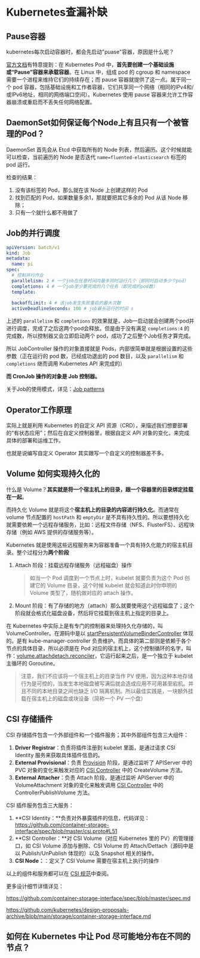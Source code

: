 # Kubernetes查漏补缺

## Pause容器

kubernetes每次启动容器时，都会先启动"puase"容器，原因是什么呢？

[官方文档](https://kubernetes.io/docs/concepts/windows/intro/#pause-container)有特意提到：在 Kubernetes Pod 中，**首先要创建一个基础设施或“Pause”容器来承载容器**。在 Linux 中，组成 pod 的 cgroup 和 namespace 需要一个进程来维持它们的持续存在；而 pause 容器就提供了这一点。属于同一个 pod 容器，包括基础设施和工作者容器，它们共享同一个网络（相同的IPv4和/或IPv6地址，相同的网络端口空间）。Kubernetes 使用 pause 容器来允许工作容器崩溃或重启而不丢失任何网络配置。

## DaemonSet如何保证每个Node上有且只有一个被管理的Pod？

DaemonSet 首先会从 Etcd 中获取所有的 Node 列表，然后遍历。这个时候就能可以检查，当前遍历的 Node 是否迭代 `name=fluented-elasticsearch` 标签的 pod 运行。

检查的结果：

1. 没有该标签的 Pod，那么就在该 Node 上创建这样的 Pod
2. 找到匹配的 Pod，如果数量多余1，那就要把其它多余的 Pod 从该 Node 移除；
3. 只有一个就什么都不用做了

## Job的并行调度

```yaml
apiVersion: batch/v1
kind: Job
metadata:
  name: pi
spec:
  # 控制并行作业
  parallelism: 2 # 一个job在任意时间内最多同时运行几个（即同时启动多少个pod）
  completions: 4 # 一个job至少要完成的几个任务（即完成的pod数）
  template:
  	...
  backoffLimit: 4 # 该job发生失败重启的最大次数
  activeDeadlineSeconds: 100 # job最长运行的时间 s
```

上述的 `parallelism` 和 `completions` 的效果就是，Job一启动就会创建两个pod并进行调度，完成了之后这两个pod会释放。但是由于没有满足 `completions:4` 的完成数，所以控制器又会立即启动两个 pod，成功了之后整个Job任务才算完成。

所以 JobController 操作的对象直接就是 Pods，内部很简单就是根据设置的这些参数（正在运行的 pod 数，已经成功退出的 pod 数目，以及 `parallelism` 和 `completions` 继而调用 Kubernetes API 来完成的）

**而 CronJob 操作的对象是 Job 控制器。**

关于Job的使用模式，详见：[Job patterns](https://kubernetes.io/docs/concepts/workloads/controllers/job/#job-patterns)

## Operator工作原理

实际上就是利用 Kubernetes 的自定义 API 资源（CRD），来描述我们想要部署的“有状态应用”；然后在自定义控制器里，根据自定义 API 对象的变化，来完成具体的部署和运维工作。

也就是说编写自定义 Operator 其实跟写一个自定义的控制器差不多。

## Volume 如何实现持久化的

什么是 Volume？**其实就是将一个宿主机上的目录，跟一个容器里的目录绑定挂载在一起**。

而持久化 Volume 就是将这个**宿主机上的目录的内容进行持久化**。而通常在 volume 节点配置的 `hostPath` 和 `emptyDir` 是不具有持久性的。所以要想持久化就需要依赖一个远程存储服务，比如：远程文件存储（NFS、FlusterFS）、远程块存储（例如 AWS 提供的存储服务等）。

Kubernetes 就是使用这些远程服务来为容器准备一个具有持久化能力的宿主机目录。整个过程分为**两个阶段**

1. Attach 阶段：挂载远程存储服务（远程磁盘）操作

   > 如当一个 Pod 调度到一个节点上时，kubelet 就要负责为这个 Pod 创建它的 Volume 目录，这个时候 kubelet 就会知道此时你申明的 Volume 类型了，随机做对应的 attach 操作。

2. Mount 阶段：有了存储的地方（attach）那么就要使用这个远程磁盘了；这个阶段就会格式化磁盘设备，然后将它挂载到宿主机上指定的目录上。

在 Kubernetes 中实际上是有专门的控制器来处理持久化存储的，叫 VolumeController。在源码中是以 [startPersistentVolumeBinderController](https://github.com/kubernetes/kubernetes/blob/master/cmd/kube-controller-manager/app/core.go#L244) 体现的。是有 kube-manager-controller 负责维护。而具体的第二部则是依赖于各个节点的具体目录，所以必须是在 Pod 对应的宿主机上，这个控制循环的名字，叫作：[volume.attachdetach.reconciler](https://github.com/kubernetes/kubernetes/blob/master/pkg/controller/volume/attachdetach/reconciler/reconciler.go#L68)，它运行起来之后，是一个独立于 kubelet 主循环的 Goroutine。

> 注意，我们不应该将一个宿主机上的目录当作 PV 使用，因为这种本地存储行为是可控的，当发生本地磁盘被写满后就会造成应用不可用甚至宕机。并且不同的本地目录之间也缺乏 I/O 隔离机制。所以最佳实践是，一块额外挂载在宿主机上的磁盘或块设备（简称一个 PV 一个盘）

## CSI 存储插件

CSI 存储插件包含一个外部组件和一个插件服务；其中外部组件包含三大组件：

1. **Driver Registrar**：负责将插件注册到 kubelet 里面，是通过请求 CSI Identity 服务来获取具体插件信息的。
2. **External Provisional**：负责 [Provision](https://kubernetes.io/docs/concepts/storage/dynamic-provisioning/) 阶段，是通过监听了 APIServer 中的 PVC 对象的变化来触发对应的 [CSI Controller](https://github.com/container-storage-interface/spec/blob/master/csi.proto#L62) 中的 CreateVolume 方法。
3. **External Attacher**：负责 Attach 阶段，是通过监听 APIServer 中的 VolumeAttachment 对象的变化来触发调用 [CSI Controller](https://github.com/container-storage-interface/spec/blob/master/csi.proto#L62) 中的 ControllerPublishVolume 方法。

CSI 插件服务包含三大服务：

1. **CSI Identity：**负责对外暴露插件的信息，代码详见：https://github.com/container-storage-interface/spec/blob/master/csi.proto#L51
2. **CSI Controller：**对 CSI Volume（对应 Kubernetes 里的 PV）的管理接口，如 CSI Volume 添加与删除、CSI Volume 的 Attach/Dettach（源码中是以 Publish/UnPublish 体现的）以及 Snapshot 相关的操作。
3. **CSI Node：**：定义了 CSI Volume 需要在宿主机上执行的操作

以上的组件和服务都可以在 [CSI 规范](https://github.com/container-storage-interface/)中查阅。

更多设计细节详情详见：

https://github.com/container-storage-interface/spec/blob/master/spec.md

https://github.com/kubernetes/design-proposals-archive/blob/main/storage/container-storage-interface.md

## 如何在 Kubernetes 中让 Pod 尽可能地分布在不同的节点？

